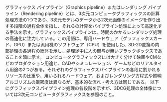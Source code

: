 グラフィックス パイプライン（Graphics pipeline）またはレンダリング パイプライン（Rendering pipeline）とは、3次元コンピュータグラフィックスの計算処理方法の1つであり、3次元モデルのデータから2次元画像のイメージを作り出す多段階の過程全体を指し、それらの計算をパイプライン処理によって高速化する手法を示す。グラフィックスパイプラインは、時間のかかるレンダリング処理の高速化に注力している。この用語は、専用ハードウェア（グラフィックスカード、GPU）または汎用機のソフトウェア（CPU）を使用した、3D-2D変換の内部処理の各過程の総体を示し、処理途中に人の関与が無いブラックボックスであることを暗に示す。
コンピュータグラフィックスには大きく分けて映画やCMなどのプロダクション用途と、CADやシミュレーション、ゲームなどのリアルタイム用途の2つがある。それぞれのグラフィックスパイプラインの各段に割かれるリソースの比重や、用いられるハードウェア、およびレンダリング方程式や照明アルゴリズムの厳密度は異なるが、基本的な流れ・考え方は同じである。
以下にグラフィックスパイプライン処理の各段階を示すが、3DCG処理の全体像については3次元コンピュータグラフィックスを参照のこと。